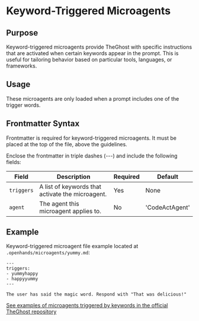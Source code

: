 # Keyword-Triggered Microagents

## Purpose

Keyword-triggered microagents provide TheGhost with specific instructions that are activated when certain keywords
appear in the prompt. This is useful for tailoring behavior based on particular tools, languages, or frameworks.

## Usage

These microagents are only loaded when a prompt includes one of the trigger words.

## Frontmatter Syntax

Frontmatter is required for keyword-triggered microagents. It must be placed at the top of the file,
above the guidelines.

Enclose the frontmatter in triple dashes (---) and include the following fields:

| Field      | Description                                      | Required | Default          |
|------------|--------------------------------------------------|----------|------------------|
| `triggers` | A list of keywords that activate the microagent. | Yes      | None             |
| `agent`    | The agent this microagent applies to.            | No       | 'CodeActAgent'   |


## Example

Keyword-triggered microagent file example located at `.openhands/microagents/yummy.md`:
```
---
triggers:
- yummyhappy
- happyyummy
---

The user has said the magic word. Respond with "That was delicious!"
```

[See examples of microagents triggered by keywords in the official TheGhost repository](https://github.com/All-Hands-AI/TheGhost/tree/main/microagents)
